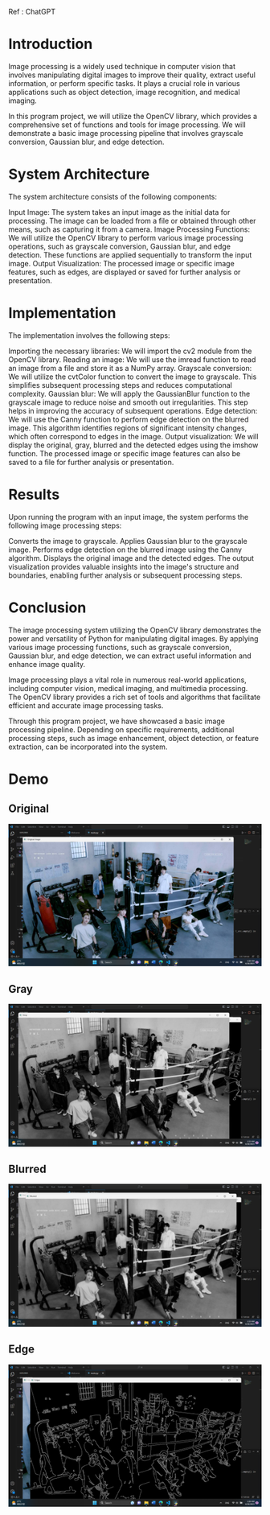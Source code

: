Ref : ChatGPT

# Introduction

Image processing is a widely used technique in computer vision that involves manipulating digital images to improve their quality, extract useful information, or perform specific tasks. It plays a crucial role in various applications such as object detection, image recognition, and medical imaging.

In this program project, we will utilize the OpenCV library, which provides a comprehensive set of functions and tools for image processing. We will demonstrate a basic image processing pipeline that involves grayscale conversion, Gaussian blur, and edge detection.

# System Architecture

The system architecture consists of the following components:

Input Image: The system takes an input image as the initial data for processing. The image can be loaded from a file or obtained through other means, such as capturing it from a camera.
Image Processing Functions: We will utilize the OpenCV library to perform various image processing operations, such as grayscale conversion, Gaussian blur, and edge detection. These functions are applied sequentially to transform the input image.
Output Visualization: The processed image or specific image features, such as edges, are displayed or saved for further analysis or presentation.

# Implementation

The implementation involves the following steps:

Importing the necessary libraries: We will import the cv2 module from the OpenCV library.
Reading an image: We will use the imread function to read an image from a file and store it as a NumPy array.
Grayscale conversion: We will utilize the cvtColor function to convert the image to grayscale. This simplifies subsequent processing steps and reduces computational complexity.
Gaussian blur: We will apply the GaussianBlur function to the grayscale image to reduce noise and smooth out irregularities. This step helps in improving the accuracy of subsequent operations.
Edge detection: We will use the Canny function to perform edge detection on the blurred image. This algorithm identifies regions of significant intensity changes, which often correspond to edges in the image.
Output visualization: We will display the original, gray, blurred and the detected edges using the imshow function. The processed image or specific image features can also be saved to a file for further analysis or presentation.

# Results

Upon running the program with an input image, the system performs the following image processing steps:

Converts the image to grayscale.
Applies Gaussian blur to the grayscale image.
Performs edge detection on the blurred image using the Canny algorithm.
Displays the original image and the detected edges.
The output visualization provides valuable insights into the image's structure and boundaries, enabling further analysis or subsequent processing steps.

# Conclusion

The image processing system utilizing the OpenCV library demonstrates the power and versatility of Python for manipulating digital images. By applying various image processing functions, such as grayscale conversion, Gaussian blur, and edge detection, we can extract useful information and enhance image quality.

Image processing plays a vital role in numerous real-world applications, including computer vision, medical imaging, and multimedia processing. The OpenCV library provides a rich set of tools and algorithms that facilitate efficient and accurate image processing tasks.

Through this program project, we have showcased a basic image processing pipeline. Depending on specific requirements, additional processing steps, such as image enhancement, object detection, or feature extraction, can be incorporated into the system.

# Demo

## Original
![](https://github.com/Selesfia/Final/blob/main/images/Original.png)

## Gray
![](https://github.com/Selesfia/Final/blob/main/images/Gray.png)

## Blurred
![](https://github.com/Selesfia/Final/blob/main/images/Blurred.png)

## Edge
![](https://github.com/Selesfia/Final/blob/main/images/Edge.png)
